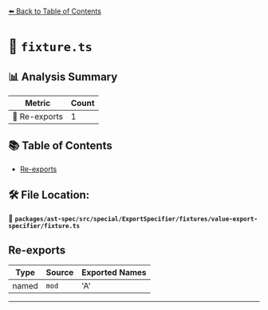 [⬅️ Back to Table of Contents](../../../../../../../index.md)

# 📄 `fixture.ts`

## 📊 Analysis Summary

| Metric | Count |
|--------|-------|
| 🔄 Re-exports | 1 |

## 📚 Table of Contents

- [Re-exports](#re-exports)

## 🛠️ File Location:
📂 **`packages/ast-spec/src/special/ExportSpecifier/fixtures/value-export-specifier/fixture.ts`**

## Re-exports

| Type | Source | Exported Names |
|------|--------|----------------|
| named | `mod` | 'A' |


---